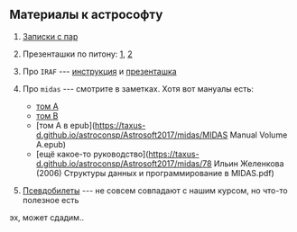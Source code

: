 ## Материалы к астрософту

1. [Записки с пар](https://taxus-d.github.io/astroconsp/Astrosoft2017/notes/index.html)
1. Презенташки по питону:
[1](https://taxus-d.github.io/astroconsp/Astrosoft2017/python/Python.pdf),
[2](https://taxus-d.github.io/astroconsp/Astrosoft2017/python/PythonII.pdf)
1. Про `IRAF` ---
[инструкция](https://taxus-d.github.io/astroconsp/Astrosoft2017/iraf/iraf_instruktsija.pdf)
и
[презенташка](https://taxus-d.github.io/astroconsp/Astrosoft2017/iraf/IRAF.pdf)
1. Про `midas` --- смотрите в заметках. Хотя вот мануалы есть:
    - [том А](https://taxus-d.github.io/astroconsp/Astrosoft2017/midas/volume_a.ps)
    - [том B](https://taxus-d.github.io/astroconsp/Astrosoft2017/midas/volume_b.ps)
    - [том A в epub](https://taxus-d.github.io/astroconsp/Astrosoft2017/midas/MIDAS Manual Volume A.epub)
    - [ещё какое-то руководство](https://taxus-d.github.io/astroconsp/Astrosoft2017/midas/78 Ильин Желенкова (2006) Структуры данных и программирование в MIDAS.pdf)

1. [Псевдобилеты](https://taxus-d.github.io/astroconsp/Astrosoft2017/AstroPo_Psevdobilety.pdf) --- не совсем
совпадают с нашим курсом, но что-то полезное есть

эх, может сдадим..
